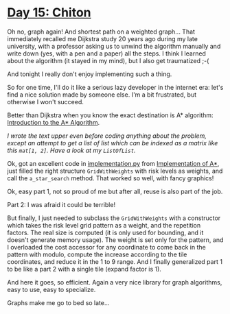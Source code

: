# [Day 15: Chiton](https://adventofcode.com/2021/day/15)

Oh no, graph again!
And shortest path on a weighted graph... That immediately recalled me Dijkstra study 20 years ago during my late 
university, with a professor asking us to unwind the algorithm manually and write down (yes, with a pen and a paper) 
all the steps.
I think I learned about the algorithm (it stayed in my mind), but I also get traumatized ;-(

And tonight I really don't enjoy implementing such a thing.

So for one time, I'll do it like a serious lazy developer in the internet era: let's find a nice solution made by
someone else. I'm a bit frustrated, but otherwise I won't succeed.

Better than Dijkstra when you know the exact destination is A* algorithm:
[Introduction to the A* Algorithm](https://www.redblobgames.com/pathfinding/a-star/introduction.html).

*I wrote the text upper even before coding anything about the problem, except an attempt to get a list of list which
can be indexed as a matrix like this `mat[1, 2]`. Have a look at my `ListOfList`.*

Ok, got an excellent code in [implementation.py](implementation.py) from 
[Implementation of A*](https://www.redblobgames.com/pathfinding/a-star/implementation.html#python), 
just filled the right structure `GridWithWeights` with risk levels as weights, and call the `a_star_search` method.
That worked so well, with fancy graphics!

Ok, easy part 1, not so proud of me but after all, reuse is also part of the job.

Part 2: I was afraid it could be terrible!

But finally, I just needed to subclass the `GridWithWeights` with a 
constructor which takes the risk level grid pattern as a weight, and the repetition factors. The real size is computed 
(it is only used for bounding, and it doesn't generate memory usage). 
The weight is set only for the pattern, and I overloaded the cost accessor for any coordinate to come back in the
pattern with modulo, compute the increase according to the tile coordinates, and reduce it in the 1 to 9 range.
And I finally generalized part 1 to be like a part 2 with a single tile (expand factor is 1).

And here it goes, so efficient. Again a very nice library for graph algorithms, easy to use, easy to specialize.

Graphs make me go to bed so late...